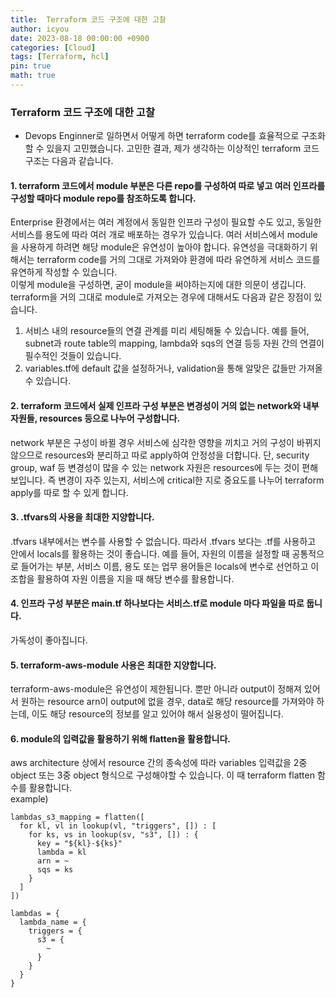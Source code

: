 ```yaml
---
title:  Terraform 코드 구조에 대한 고찰
author: icyou
date: 2023-08-18 00:00:00 +0900
categories: [Cloud]
tags: [Terraform, hcl]
pin: true
math: true
---
```


### Terraform 코드 구조에 대한 고찰
- Devops Enginner로 일하면서 어떻게 하면 terraform code를 효율적으로 구조화할 수 있을지 고민했습니다. 고민한 결과, 제가 생각하는 이상적인 terraform 코드 구조는 다음과 같습니다.

#### 1. terraform 코드에서 module 부분은 다른 repo를 구성하여 따로 넣고 여러 인프라를 구성할 때마다 module repo를 참조하도록 합니다.  
Enterprise 환경에서는 여러 계정에서 동일한 인프라 구성이 필요할 수도 있고, 동일한 서비스를 용도에 따라 여러 개로 배포하는 경우가 있습니다. 여러 서비스에서 module을 사용하게 하려면 해당 module은 유연성이 높아야 합니다. 유연성을 극대화하기 위해서는 terraform code를 거의 그대로 가져와야 환경에 따라 유연하게 서비스 코드를 유연하게 작성할 수 있습니다.  
이렇게 module을 구성하면, 굳이 module을 써야하는지에 대한 의문이 생깁니다. terraform을 거의 그대로 module로 가져오는 경우에 대해서도 다음과 같은 장점이 있습니다.
  1. 서비스 내의 resource들의 연결 관계를 미리 세팅해둘 수 있습니다. 예를 들어, subnet과 route table의 mapping, lambda와 sqs의 연결 등등 자원 간의 연결이 필수적인 것들이 있습니다.  
  2. variables.tf에 default 값을 설정하거나, validation을 통해 알맞은 값들만 가져올 수 있습니다.  

#### 2. terraform 코드에서 실제 인프라 구성 부분은 변경성이 거의 없는 network와 내부 자원들, resources 등으로 나누어 구성합니다.
network 부분은 구성이 바뀔 경우 서비스에 심각한 영향을 끼치고 거의 구성이 바뀌지 않으므로 resources와 분리하고 따로 apply하여 안정성을 더합니다. 단, security group, waf 등 변경성이 많을 수 있는 network 자원은 resources에 두는 것이 편해보입니다. 즉 변경이 자주 있는지, 서비스에 critical한 지로 중요도를 나누어 terraform apply를 따로 할 수 있게 합니다.  

#### 3. .tfvars의 사용을 최대한 지양합니다.
.tfvars 내부에서는 변수를 사용할 수 없습니다. 따라서 .tfvars 보다는 .tf를 사용하고 안에서 locals를 활용하는 것이 좋습니다. 예를 들어, 자원의 이름을 설정할 때 공통적으로 들어가는 부분, 서비스 이름, 용도 또는 업무 용어들은 locals에 변수로 선언하고 이 조합을 활용하여 자원 이름을 지을 때 해당 변수를 활용합니다.  
 
#### 4. 인프라 구성 부분은 main.tf 하나보다는 서비스.tf로 module 마다 파일을 따로 둡니다.
가독성이 좋아집니다.

#### 5. terraform-aws-module 사용은 최대한 지양합니다.
terraform-aws-module은 유연성이 제한됩니다. 뿐만 아니라 output이 정해져 있어서 원하는 resource arn이 output에 없을 경우, data로 해당 resource를 가져와야 하는데, 이도 해당 resource의 정보를 알고 있어야 해서 실용성이 떨어집니다.

#### 6. module의 입력값을 활용하기 위해 flatten을 활용합니다.
aws architecture 상에서 resource 간의 종속성에 따라 variables 입력값을 2중 object 또는 3중 object 형식으로 구성해야할 수 있습니다. 이 때 terraform flatten 함수를 활용합니다.  
example)
```
lambdas_s3_mapping = flatten([
  for kl, vl in lookup(vl, "triggers", []) : [
    for ks, vs in lookup(sv, "s3", []) : {
      key = "${kl}-${ks}"
      lambda = kl
      arn = ~
      sqs = ks
    }
  ]
])

lambdas = {
  lambda_name = {
    triggers = {
      s3 = {
        ~
      }
    }
  }
}
```


